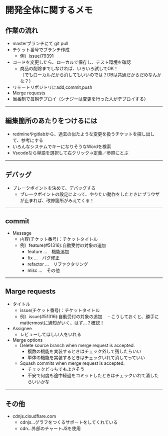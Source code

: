 # 開発全体に関するメモ

## 作業の流れ
  - masterブランチにて git pull
  - チケット番号でブランチ作成　
    - 例）issue/79391
  - コードを変更したら、ローカルで保存し、テスト環境を確認
    - 商品の削除までしなければ、いろいろ試してOK！  
    （でもローカルだから消してもいいのでは？DBは共通だからだめなんかな？）
  - リモートリポジトリにadd,commit,push
  - Merge requests
  - 当番制で毎朝デプロイ（シナジーは変更を行った人がデプロイする）

---

## 編集箇所のあたりをつけるには

- redmineやgitlabから、過去の似たような変更を扱うチケットを探し出して、参考にする
- いろんなシステムでキーになりそうなWordを検索
- Vscodeなら単語を選択して右クリック→定義／参照にとぶ




---

## デバッグ

- ブレークポイントを決めて、デバッグする
  - ブレークポイントの設定によって、やりたい動作をしたときにブラウザが止まれば、改修箇所がみえてくる！

---

## commit
- Message
  - 内容(チケット番号)：チケットタイトル
  - 例）feature(#51316):自動受付の対象の追加  
    - feature …　機能追加
    - fix …　バグ修正
    - refactor …　リファクタリング
    - misc …　その他

---

## Marge requests
- タイトル
  - issue(チケット番号)：チケットタイトル
  - 例）issue(#51316):自動受付の対象の追加
　- こうしておくと、勝手にmattermostに通知がいく、はず…？確認！
- Assignee
  - レビューしてほしい人をいれる
- Merge options
  - Delete source branch when merge request is accepted.
    - 複数の機能を実装するときはチェック外して残したらいい
    - 単体の機能を実装するときはチェックいれて消してっていい
  - Squash commits when merge request is accepted. 
    - チェックどっちでもよさそう
    - 不安で何度も途中経過をコミットしたときはチェックいれて消したらいいかな

---

## その他

- cdnjs.cloudflare.com
  - cdnjs…グラフをつくるサポートをしてくれている  
  - cdn…外部のチャートJSを使用


